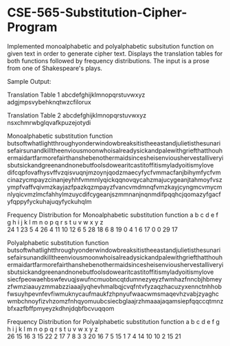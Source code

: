 # CSE-565-Substitution-Cipher-Program

Implemented monoalphabetic and polyalphabetic subsitution function on given text in order to generate cipher text.
Displays the translation tables for both functions followed by frequency distributions.
The input is a prose from one of Shakespeare's plays.

Sample Output:

Translation Table 1
abcdefghijklmnopqrstuvwxyz
adgjmpsvybehknqtwzcfilorux

Translation Table 2
abcdefghijklmnopqrstuvwxyz
nsxchmrwbglqvafkpuzejotydi

Monoalphabetic substitution function
butsoftwhatlightthroughyonderwindowbreaksitistheeastandjulietisthesunarisefairsunandkilltheenviousmoonwhoisalreadysickandpalewithgriefthatthouhermaidartfarmorefairthanshebenothermaidsincesheisenvioushervestalliveryisbutsickandgreenandnonebutfoolsdowearitcastitoffitismyladyoitismylove
difcqpfovafhysvffvzqisvuqnjmzoynjqodzmaecyfycfvmmacfanjbihymfycfvmcinazycmpayzcinanjeyhhfvmmnlyqickqqnovqycahzmajucygeanjtahmoyfvszympfvaffvqivmzkayjazfpazkqzmpayzfvancvmdmnqfvmzkayjcyngmcvmycmnlyqicvmzlmcfahhylmzuycdifcygeanjszmmnanjnqnmdifpqqhcjqomazyfgacfyfqppyfyckuhajuqyfyckuhqlm

Frequency Distribution for Monoalphabetic substitution function
a	b	c	d	e	f	g	h	i	j	k	l	m	n	o	p	q	r	s	t	u	v	w	x	y	z	
24	1	23	5	4	26	4	11	10	12	6	5	28	18	6	8	19	0	4	1	6	17	0	0	29	17	

Polyalphabetic substitution function
butsoftwhatlightthroughyonderwindowbreaksitistheeastandjulietisthesunarisefairsunandkilltheenviousmoonwhoisalreadysickandpalewithgriefthatthouhermaidartfarmorefairthanshebenothermaidsincesheisenvioushervestalliveryisbutsickandgreenandnonebutfoolsdowearitcastitoffitismyladyoitismylove
siecfpeowaehbswfevuqjswufncmuobncqtdumnezyeyzfwmhazfnncbjhbmeyzfwmziaauyzmmabzziaaajlyqhevhmalbqjcvqfntvfyzaqzhacuzyxennctnhhobfwsuyhpevnfevfiwmuknycaufmaukfzhpnyufwaacwmsmaqevhzvabjzyaghcwmbchnoyfizvhzomzfnhqyomuubcsiecbglaajrzhmaaajaqamsiepfqqccqtmnzbfxazfbffpmyeyzkdhnjdqbfbcvuqqom

Frequency Distribution for Polyalphabetic substitution function
a	b	c	d	e	f	g	h	i	j	k	l	m	n	o	p	q	r	s	t	u	v	w	x	y	z	
26	15	16	3	15	22	2	17	7	8	3	3	20	16	7	5	15	1	7	4	14	10	10	2	15	21	
